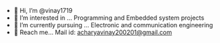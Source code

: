 - 👋 Hi, I’m @vinay1719
- 👀 I’m interested in ... Programming and Embedded system projects
- 🌱 I’m currently pursuing ... Electronic and communication engineering
- 💞️ Reach me... Mail id: acharyavinay200201@gmail.com

<!---
vinay1719/vinay1719 is a ✨ special ✨ repository because its `README.md` (this file) appears on your GitHub profile.
You can click the Preview link to take a look at your changes.
--->
